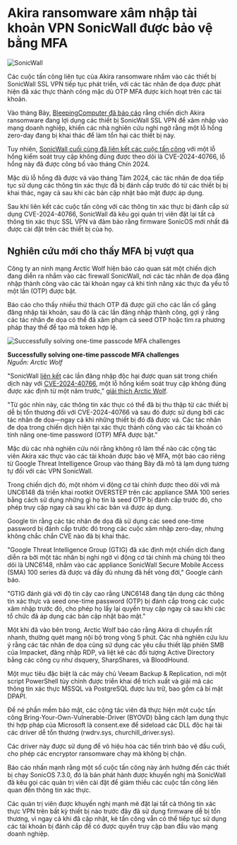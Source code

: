 # Akira ransomware xâm nhập tài khoản VPN SonicWall được bảo vệ bằng MFA

![SonicWall](https://www.bleepstatic.com/content/hl-images/2022/01/24/Sonicwall.jpg)

Các cuộc tấn công liên tục của Akira ransomware nhắm vào các thiết bị SonicWall SSL VPN tiếp tục phát triển, với các tác nhân đe dọa được phát hiện đã xác thực thành công mặc dù OTP MFA được kích hoạt trên các tài khoản.

Vào tháng Bảy, [BleepingComputer đã báo cáo](https://www.bleepingcomputer.com/news/security/surge-of-akira-ransomware-attacks-hits-sonicwall-firewall-devices/) rằng chiến dịch Akira ransomware đang lợi dụng các thiết bị SonicWall SSL VPN để xâm nhập vào mạng doanh nghiệp, khiến các nhà nghiên cứu nghi ngờ rằng một lỗ hổng zero-day đang bị khai thác để làm tổn hại các thiết bị này.

Tuy nhiên, [SonicWall cuối cùng đã liên kết các cuộc tấn công](https://www.bleepingcomputer.com/news/security/sonicwall-finds-no-sslvpn-zero-day-links-ransomware-attacks-to-2024-flaw/) với một lỗ hổng kiểm soát truy cập không đúng được theo dõi là CVE-2024-40766, lỗ hổng này đã được công bố vào tháng Chín 2024.

Mặc dù lỗ hổng đã được vá vào tháng Tám 2024, các tác nhân đe dọa tiếp tục sử dụng các thông tin xác thực đã bị đánh cắp trước đó từ các thiết bị bị khai thác, ngay cả sau khi các bản cập nhật bảo mật được áp dụng.

Sau khi liên kết các cuộc tấn công với các thông tin xác thực bị đánh cắp sử dụng CVE-2024-40766, SonicWall đã kêu gọi quản trị viên đặt lại tất cả thông tin xác thực SSL VPN và đảm bảo rằng firmware SonicOS mới nhất đã được cài đặt trên các thiết bị của họ.

## Nghiên cứu mới cho thấy MFA bị vượt qua

Công ty an ninh mạng Arctic Wolf hiện báo cáo quan sát một chiến dịch đang diễn ra nhắm vào các firewall SonicWall, nơi các tác nhân đe dọa đăng nhập thành công vào các tài khoản ngay cả khi tính năng xác thực đa yếu tố một lần (OTP) được bật.

Báo cáo cho thấy nhiều thử thách OTP đã được gửi cho các lần cố gắng đăng nhập tài khoản, sau đó là các lần đăng nhập thành công, gợi ý rằng các tác nhân đe dọa có thể đã xâm phạm cả seed OTP hoặc tìm ra phương pháp thay thế để tạo mã token hợp lệ.

![Successfully solving one-time passcode MFA challenges](https://www.bleepstatic.com/images/news/security/s/sonicwall/akira-mfa-login/sonicwall-mfa-login.jpg)

**Successfully solving one-time passcode MFA challenges**  
_Nguồn: Arctic Wolf_

"SonicWall [liên kết](https://www.sonicwall.com/support/notices/gen-7-and-newer-sonicwall-firewalls-sslvpn-recent-threat-activity/250804095336430) các lần đăng nhập độc hại được quan sát trong chiến dịch này với [CVE-2024-40766](https://psirt.global.sonicwall.com/vuln-detail/SNWLID-2024-0015), một lỗ hổng kiểm soát truy cập không đúng được xác định từ một năm trước," [giải thích Arctic Wolf](https://arcticwolf.com/resources/blog/smash-and-grab-aggressive-akira-campaign-targets-sonicwall-vpns/).

"Từ góc nhìn này, các thông tin xác thực có thể đã bị thu thập từ các thiết bị dễ bị tổn thương đối với CVE-2024-40766 và sau đó được sử dụng bởi các tác nhân đe dọa—ngay cả khi những thiết bị đó đã được vá. Các tác nhân đe dọa trong chiến dịch hiện tại xác thực thành công vào các tài khoản có tính năng one-time password (OTP) MFA được bật."

Mặc dù các nhà nghiên cứu nói rằng không rõ làm thế nào các cộng tác viên Akira xác thực vào các tài khoản được bảo vệ MFA, một báo cáo riêng từ Google Threat Intelligence Group vào tháng Bảy đã mô tả lạm dụng tương tự đối với các VPN SonicWall.

Trong chiến dịch đó, một nhóm vì động cơ tài chính được theo dõi với mã UNC6148 đã triển khai rootkit OVERSTEP trên các appliance SMA 100 series bằng cách sử dụng những gì họ tin là seed OTP bị đánh cắp trước đó, cho phép truy cập ngay cả sau khi các bản vá được áp dụng.

Google tin rằng các tác nhân đe dọa đã sử dụng các seed one-time password bị đánh cắp trước đó trong các cuộc xâm nhập zero-day, nhưng không chắc chắn CVE nào đã bị khai thác.

"Google Threat Intelligence Group (GTIG) đã xác định một chiến dịch đang diễn ra bởi một tác nhân bị nghi ngờ vì động cơ tài chính mà chúng tôi theo dõi là UNC6148, nhắm vào các appliance SonicWall Secure Mobile Access (SMA) 100 series đã được vá đầy đủ nhưng đã hết vòng đời," Google cảnh báo.

"GTIG đánh giá với độ tin cậy cao rằng UNC6148 đang tận dụng các thông tin xác thực và seed one-time password (OTP) bị đánh cắp trong các cuộc xâm nhập trước đó, cho phép họ lấy lại quyền truy cập ngay cả sau khi các tổ chức đã áp dụng các bản cập nhật bảo mật."

Một khi đã vào bên trong, Arctic Wolf báo cáo rằng Akira di chuyển rất nhanh, thường quét mạng nội bộ trong vòng 5 phút. Các nhà nghiên cứu lưu ý rằng các tác nhân đe dọa cũng sử dụng các yêu cầu thiết lập phiên SMB của Impacket, đăng nhập RDP, và liệt kê các đối tượng Active Directory bằng các công cụ như dsquery, SharpShares, và BloodHound.

Một mục tiêu đặc biệt là các máy chủ Veeam Backup & Replication, nơi một script PowerShell tùy chỉnh được triển khai để trích xuất và giải mã các thông tin xác thực MSSQL và PostgreSQL được lưu trữ, bao gồm cả bí mật DPAPI.

Để né phần mềm bảo mật, các cộng tác viên đã thực hiện một cuộc tấn công Bring-Your-Own-Vulnerable-Driver (BYOVD) bằng cách lạm dụng thực thi hợp pháp của Microsoft là consent.exe để sideload các DLL độc hại tải các driver dễ tổn thương (rwdrv.sys, churchill_driver.sys).

Các driver này được sử dụng để vô hiệu hóa các tiến trình bảo vệ đầu cuối, cho phép các encryptor ransomware chạy mà không bị chặn.

Báo cáo nhấn mạnh rằng một số cuộc tấn công này ảnh hưởng đến các thiết bị chạy SonicOS 7.3.0, đó là bản phát hành được khuyến nghị mà SonicWall đã kêu gọi các quản trị viên cài đặt để giảm thiểu các cuộc tấn công liên quan đến thông tin xác thực.

Các quản trị viên được khuyến nghị mạnh mẽ đặt lại tất cả thông tin xác thực VPN trên bất kỳ thiết bị nào trước đây đã sử dụng firmware dễ bị tổn thương, vì ngay cả khi đã cập nhật, kẻ tấn công vẫn có thể tiếp tục sử dụng các tài khoản bị đánh cắp để có được quyền truy cập ban đầu vào mạng doanh nghiệp.